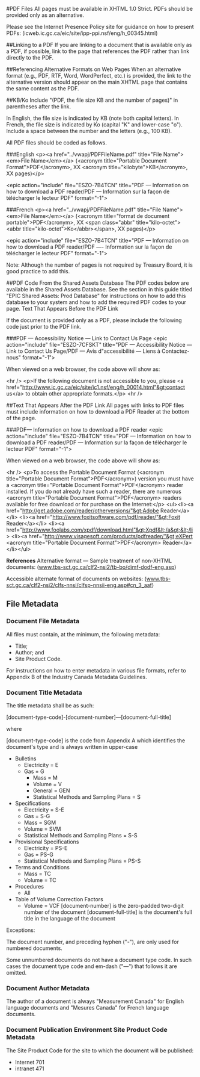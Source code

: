 #PDF Files
All pages must be available in XHTML 1.0 Strict. PDFs should be provided only as an alternative.

Please see the Internet Presence Policy site for guidance on how to present PDFs:
(icweb.ic.gc.ca/eic/site/ipp-ppi.nsf/eng/h_00345.html)

##Linking to a PDF
If you are linking to a document that is available only as a PDF, if possible, link to the page that references the PDF rather than link directly to the PDF.

##Referencing Alternative Formats on Web Pages
When an alternative format (e.g., PDF, RTF, Word, WordPerfect, etc.) is provided, the link to the alternative version should appear on the main XHTML page that contains the same content as the PDF.

##KB/Ko
Include "(PDF, the file size KB and the number of pages)" in parentheses after the link.

In English, the file size is indicated by KB (note both capital letters). In French, the file size is indicated by Ko (capital "K" and lower-case "o"). Include a space between the number and the letters (e.g., 100 KB).

All PDF files should be coded as follows.

###English
&lt;p&gt;&lt;a href="../vwapj/PDFFileName.pdf" title="File Name"&gt;&lt;em&gt;File Name&lt;/em&gt;&lt;/a&gt; (&lt;acronym title="Portable Document Format"&gt;PDF&lt;/acronym&gt;, XX&nbsp;&lt;acronym title="kilobyte"&gt;KB&lt;/acronym&gt;, XX&nbsp;pages)&lt;/p&gt;

&lt;epic action="include" file="ESZO-7B4TCN" title="PDF — Information on how to download a PDF reader/PDF — Information sur la fa&ccedil;on de t&eacute;l&eacute;charger le lecteur PDF" format="-1"&gt;

###French
&lt;p&gt;&lt;a href="../vwapj/PDFFileName.pdf" title="File Name"&gt;&lt;em&gt;File Name&lt;/em&gt;&lt;/a&gt; (&lt;acronym title="format de document portable"&gt;PDF&lt;/acronym&gt;, XX&nbsp;&lt;span class="abbr" title="kilo-octet"&gt;&lt;abbr title="kilo-octet"&gt;Ko&lt;/abbr&gt;&lt;/span&gt;, XX&nbsp;pages)&lt;/p&gt;

&lt;epic action="include" file="ESZO-7B4TCN" title="PDF — Information on how to download a PDF reader/PDF —- Information sur la fa&ccedil;on de t&eacute;l&eacute;charger le lecteur PDF" format="-1"&gt;

Note: Although the number of pages is not required by Treasury Board, it is good practice to add this.

##PDF Code From the Shared Assets Database
The PDF codes below are available in the Shared Assets Database. See the section in this guide titled "EPIC Shared Assets: Prod Database" for instructions on how to add this database to your system and how to add the required PDF codes to your page.
Text That Appears Before the PDF Link

If the document is provided only as a PDF, please include the following code just prior to the PDF link.

###PDF — Accessibility Notice — Link to Contact Us Page
&lt;epic action="include" file="ESZO-7CFSKT" title="PDF — Accessibility Notice — Link to Contact Us Page/PDF — Avis d"accessibilité — Liens à Contactez-nous" format="-1"&gt;

When viewed on a web browser, the code above will show as:

&lt;hr /&gt;
&lt;p&gt;If the following document is not accessible to you, please &lt;a href="http://www.ic.gc.ca/eic/site/ic1.nsf/eng/h_00014.html"&gt;contact us&lt;/a&gt; to obtain other appropriate formats.&lt;/p&gt;
&lt;hr /&gt;

##Text That Appears After the PDF Link
All pages with links to PDF files must include information on how to download a PDF Reader at the bottom of the page.

###PDF— Information on how to download a PDF reader
&lt;epic action="include" file="ESZO-7B4TCN" title="PDF — Information on how to download a PDF reader/PDF — Information sur la façon de télécharger le lecteur PDF" format="-1"&gt;

When viewed on a web browser, the code above will show as:

&lt;hr /&gt;
&lt;p&gt;To access the Portable Document Format (&lt;acronym title="Portable Document Format"&gt;PDF&lt;/acronym&gt;) version you must have a &lt;acronym title="Portable Document Format"&gt;PDF&lt;/acronym&gt; reader installed. If you do not already have such a reader, there are numerous &lt;acronym title="Portable Document Format"&gt;PDF&lt;/acronym&gt; readers available for free download or for purchase on the Internet:&lt;/p&gt;
&lt;ul&gt;&lt;li&gt;&lt;a href="http://get.adobe.com/reader/otherversions/"&gt;Adobe Reader&lt;/a&gt;&lt;/li&gt;
&lt;li&gt;&lt;a href="http://www.foxitsoftware.com/pdf/reader/"&gt;Foxit Reader&lt;/a&gt;&lt;/li&gt;
&lt;li&gt;&lt;a href="http://www.foolabs.com/xpdf/download.html"&gt;Xpdf&lt;/a&gt;&lt;/li&gt;
&lt;li&gt;&lt;a href="http://www.visagesoft.com/products/pdfreader/"&gt;eXPert &lt;acronym title="Portable Document Format"&gt;PDF&lt;/acronym&gt; Reader&lt;/a&gt;&lt;/li&gt;&lt;/ul&gt;

**References**
Alternative format — Sample treatment of non-XHTML documents:
(www.tbs-sct.gc.ca/clf2-nsi2/tb-bo/dimf-dodf-eng.asp)

Accessible alternate format of documents on websites:
(www.tbs-sct.gc.ca/clf2-nsi2/clfs-nnsi/clfsp-nnsii-eng.asp#cn_3_aaf)

## File Metadata
### Document File Metadata

All files must contain, at the minimum, the following metadata:
* Title;
* Author; and
* Site Product Code.

For instructions on how to enter metadata in various file formats, refer to Appendix B of the Industry Canada Metadata Guidelines.

### Document Title Metadata
The title metadata shall be as such:

[document-type-code]-[document-number]—[document-full-title]

where

[document-type-code]
    is the code from Appendix A which identifies the document's type and is always written in upper-case
* Bulletins
 	* Electricity =	E
  * Gas =	G
	* Mass =	M
	* Volume =	V
	* General =	GEN
	* Statistical Methods and Sampling Plans =	S
* Specifications
 	* Electricity =	S-E
	* Gas =	S-G
	* Mass =	SGM
	* Volume = SVM
	* Statistical Methods and Sampling Plans =	S-S
* Provisional Specifications
 	* Electricity =	PS-E
	* Gas =	PS-G
	* Statistical Methods and Sampling Plans =	PS-S
* Terms and Conditions
 	* Mass =	TC
	* Volume =	TC
* Procedures
 	* All 	 
* Table of Volume Correction Factors
	* Volume =	VCF
[document-number]
    is the zero-padded two-digit number of the document
[document-full-title]
    is the document's full title in the language of the document

Exceptions:

The document number, and preceding hyphen ("-"), are only used for numbered documents.

Some unnumbered documents do not have a document type code. In such cases the document type code and em-dash ("—") that follows it are omitted.

### Document Author Metadata
The author of a document is always "Measurement Canada" for English language documents and "Mesures Canada" for French language documents.

### Document Publication Environment Site Product Code Metadata

The Site Product Code for the site to which the document will be published:
* Internet 	701
* intranet 	471